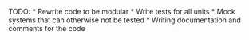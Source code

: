 TODO: 
    * Rewrite code to be modular
    * Write tests for all units
    * Mock systems that can otherwise not be tested
    * Writing documentation and comments for the code
